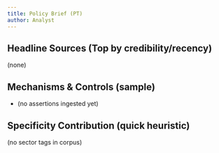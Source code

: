 ```yaml
---
title: Policy Brief (PT)
author: Analyst
---
```


## Headline Sources (Top by credibility/recency)
(none)

## Mechanisms & Controls (sample)
- (no assertions ingested yet)

## Specificity Contribution (quick heuristic)
(no sector tags in corpus)
